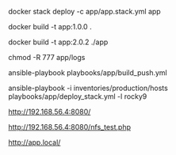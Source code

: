 docker stack deploy -c app/app.stack.yml app

docker build -t app:1.0.0 .

docker build -t app:2.0.2 ./app

chmod -R 777 app/logs

ansible-playbook playbooks/app/build_push.yml

ansible-playbook -i inventories/production/hosts playbooks/app/deploy_stack.yml -l rocky9

http://192.168.56.4:8080/

http://192.168.56.4:8080/nfs_test.php

http://app.local/